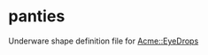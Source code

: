 panties
=======

Underware shape definition file for [Acme::EyeDrops](https://metacpan.org/pod/Acme::EyeDrops)

